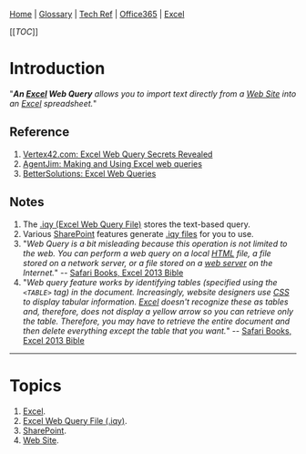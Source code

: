 [Home](/Slalom-LLC/Slalom-Consulting) | [Glossary](/Glossary) | [Tech Ref](/Tech-Ref) | [Office365](/Tech-Ref/Office365) | [Excel](/Tech-Ref/Microsoft/Microsoft-Excel)

[[_TOC_]]

# Introduction
"_***An [Excel](/Tech-Ref/Microsoft/Microsoft-Excel) Web Query*** allows you to import text directly from a [Web Site](/Tech-Ref/WWW-\(World-Wide-Web\)/Web-Site) into an [Excel](/Tech-Ref/Microsoft/Microsoft-Excel) spreadsheet._" 

## Reference
1. [Vertex42.com: Excel Web Query Secrets Revealed](https://www.vertex42.com/News/excel-web-query.html)
1. [AgentJim: Making and Using Excel web queries](www.agentjim.com/MVP/Excel/WebQueryHowTo.html)
1. [BetterSolutions: Excel Web Queries](https://bettersolutions.com/excel/importing-exporting/web-queries.htm)

## Notes
1. The [.iqy (Excel Web Query File)](/Tech-Ref/Microsoft/Microsoft-Excel/Excel-Web-Query/iqy-\(Excel-Web-Query-File\)) stores the text-based query.
1. Various [SharePoint](/Tech-Ref/Microsoft/SharePoint) features generate [.iqy files](/Tech-Ref/Microsoft/Microsoft-Excel/Excel-Web-Query/iqy-\(Excel-Web-Query-File\)) for you to use.
1. "_Web Query is a bit misleading because this operation is not limited to the web. You can perform a web query on a local [HTML](/Tech-Ref/WWW-\(World-Wide-Web\)/HTML-\(Hypertext-Markup-Language\)) file, a file stored on a network server, or a file stored on a [web server](/Tech-Ref/WWW-\(World-Wide-Web\)/Web-Server) on the Internet._" -- [Safari Books, Excel 2013 Bible](https://learning.oreilly.com/library/view/excel-2013-bible/9781118490303/36_9781118490303-ch29.html)
1. "_Web query feature works by identifying tables (specified using the `<TABLE>` tag) in the document. Increasingly, website designers use [CSS](/Tech-Ref/WWW-\(World-Wide-Web\)/CSS-\(Cascading-Style-Sheets\)) to display tabular information. [Excel](/Tech-Ref/Microsoft/Microsoft-Excel) doesn't recognize these as tables and, therefore, does not display a yellow arrow so you can retrieve only the table. Therefore, you may have to retrieve the entire document and then delete everything except the table that you want._" -- [Safari Books, Excel 2013 Bible](https://learning.oreilly.com/library/view/excel-2013-bible/9781118490303/36_9781118490303-ch29.html)

---
# Topics
1. [Excel](/Tech-Ref/Microsoft/Microsoft-Excel).
1. [Excel Web Query File (.iqy)](/Tech-Ref/Microsoft/Microsoft-Excel/Excel-Web-Query/iqy-\(Excel-Web-Query-File\)).
1. [SharePoint](/Tech-Ref/Microsoft/SharePoint).
1. [Web Site](/Tech-Ref/WWW-\(World-Wide-Web\)/Web-Site).
